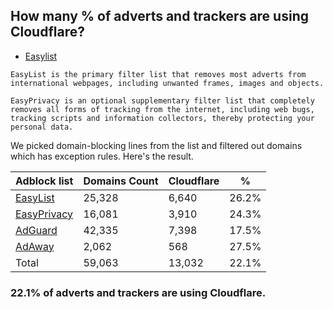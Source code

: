 ## How many % of adverts and trackers are using Cloudflare?


- [Easylist](https://web.archive.org/web/20210516110248/https://easylist.to/)
```
EasyList is the primary filter list that removes most adverts from international webpages, including unwanted frames, images and objects.

EasyPrivacy is an optional supplementary filter list that completely removes all forms of tracking from the internet, including web bugs, tracking scripts and information collectors, thereby protecting your personal data.
```


We picked domain-blocking lines from the list and filtered out domains which has exception rules.
Here's the result.


| Adblock list | Domains Count | Cloudflare | % |
| --- | --- | --- | --- |
| [EasyList](https://easylist.to/easylist/easylist.txt) | 25,328 | 6,640 | 26.2% |
| [EasyPrivacy](https://easylist.to/easylist/easyprivacy.txt) | 16,081 | 3,910 | 24.3% |
| [AdGuard](https://adguardteam.github.io/AdGuardSDNSFilter/Filters/filter.txt) | 42,335 | 7,398 | 17.5% |
| [AdAway](https://raw.githubusercontent.com/AdAway/adaway.github.io/master/hosts.txt) | 2,062 | 568 | 27.5% |
| Total | 59,063 | 13,032 | 22.1% |


### 22.1% of adverts and trackers are using Cloudflare.
